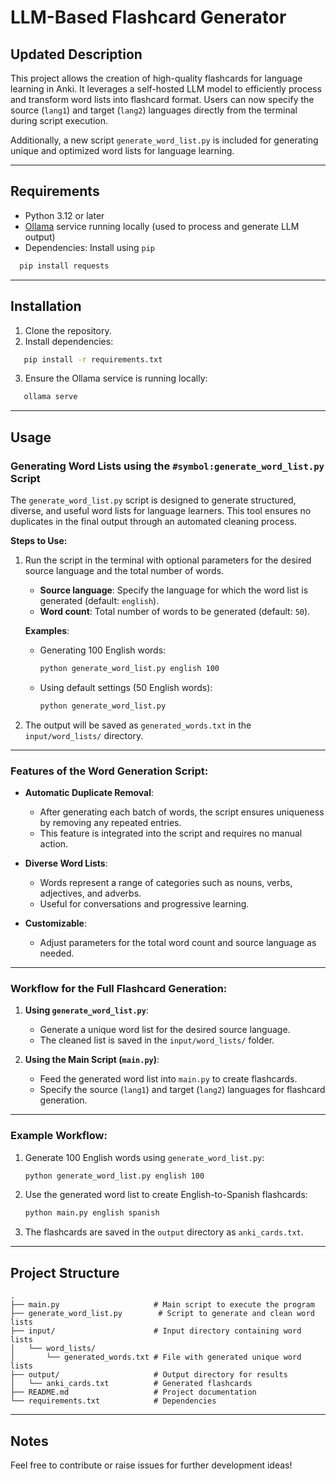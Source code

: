 # LLM-Based Flashcard Generator
## Updated Description
This project allows the creation of high-quality flashcards for language learning in Anki. It leverages a self-hosted LLM model to efficiently process and transform word lists into flashcard format. Users can now specify the source (`lang1`) and target (`lang2`) languages directly from the terminal during script execution.

Additionally, a new script `generate_word_list.py` is included for generating unique and optimized word lists for language learning.

---

## Requirements
- Python 3.12 or later
- [Ollama](https://ollama.com/) service running locally (used to process and generate LLM output)
- Dependencies: Install using `pip`
```bash
  pip install requests
```

---

## Installation
1. Clone the repository.
2. Install dependencies:
```bash
   pip install -r requirements.txt
```
3. Ensure the Ollama service is running locally:
```bash
   ollama serve
```

---

## Usage

### Generating Word Lists using the `#symbol:generate_word_list.py` Script
The `generate_word_list.py` script is designed to generate structured, diverse, and useful word lists for language learners. This tool ensures no duplicates in the final output through an automated cleaning process.

**Steps to Use:**
1. Run the script in the terminal with optional parameters for the desired source language and the total number of words.
   - **Source language**: Specify the language for which the word list is generated (default: `english`).
   - **Word count**: Total number of words to be generated (default: `50`).

   **Examples**:
   - Generating 100 English words:
     ```bash
     python generate_word_list.py english 100
     ```

   - Using default settings (50 English words):
     ```bash
     python generate_word_list.py
     ```

2. The output will be saved as `generated_words.txt` in the `input/word_lists/` directory.

---

### Features of the Word Generation Script:
- **Automatic Duplicate Removal**:
  - After generating each batch of words, the script ensures uniqueness by removing any repeated entries.
  - This feature is integrated into the script and requires no manual action.
  
- **Diverse Word Lists**:
  - Words represent a range of categories such as nouns, verbs, adjectives, and adverbs.
  - Useful for conversations and progressive learning.

- **Customizable**:
  - Adjust parameters for the total word count and source language as needed.

---

### Workflow for the Full Flashcard Generation:
1. **Using `generate_word_list.py`**:
   - Generate a unique word list for the desired source language.
   - The cleaned list is saved in the `input/word_lists/` folder.

2. **Using the Main Script (`main.py`)**:
   - Feed the generated word list into `main.py` to create flashcards.
   - Specify the source (`lang1`) and target (`lang2`) languages for flashcard generation.

---

### Example Workflow:
1. Generate 100 English words using `generate_word_list.py`:
   ```bash
   python generate_word_list.py english 100
   ```

2. Use the generated word list to create English-to-Spanish flashcards:
   ```bash
   python main.py english spanish
   ```

3. The flashcards are saved in the `output` directory as `anki_cards.txt`.

---

## Project Structure
```plaintext
.
├── main.py                     # Main script to execute the program
├── generate_word_list.py        # Script to generate and clean word lists
├── input/                      # Input directory containing word lists
│   └── word_lists/
│       └── generated_words.txt # File with generated unique word lists
├── output/                     # Output directory for results
│   └── anki_cards.txt          # Generated flashcards
├── README.md                   # Project documentation
└── requirements.txt            # Dependencies
```

---

## Notes
Feel free to contribute or raise issues for further development ideas!